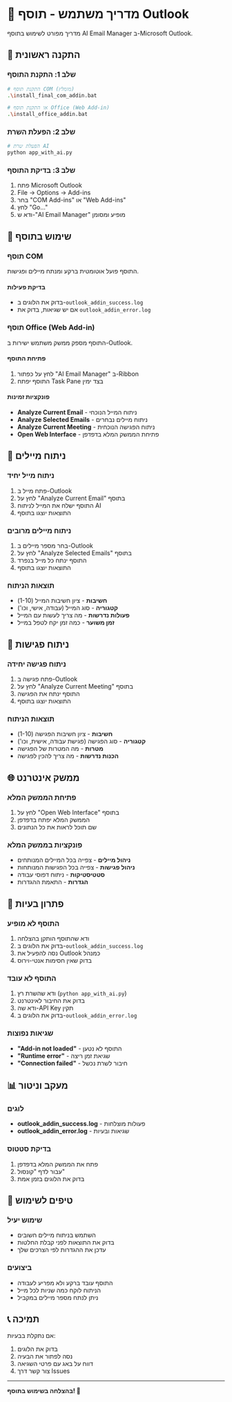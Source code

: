 # 🔌 מדריך משתמש - תוסף Outlook

מדריך מפורט לשימוש בתוסף AI Email Manager ב-Microsoft Outlook.

## 🚀 התקנה ראשונית

### שלב 1: התקנת התוסף
```bash
# התקנת תוסף COM (מומלץ)
.\install_final_com_addin.bat

# או התקנת תוסף Office (Web Add-in)
.\install_office_addin.bat
```

### שלב 2: הפעלת השרת
```bash
# הפעלת שרת AI
python app_with_ai.py
```

### שלב 3: בדיקת התוסף
1. פתח Microsoft Outlook
2. File → Options → Add-ins
3. בחר "COM Add-ins" או "Web Add-ins"
4. לחץ "Go..."
5. ודא ש-"AI Email Manager" מופיע ומסומן

## 🎯 שימוש בתוסף

### תוסף COM
התוסף פועל אוטומטית ברקע ומנתח מיילים ופגישות.

#### בדיקת פעילות
- בדוק את הלוגים ב-`outlook_addin_success.log`
- אם יש שגיאות, בדוק את `outlook_addin_error.log`

### תוסף Office (Web Add-in)
התוסף מספק ממשק משתמש ישירות ב-Outlook.

#### פתיחת התוסף
1. לחץ על כפתור "AI Email Manager" ב-Ribbon
2. התוסף יפתח Task Pane בצד ימין

#### פונקציות זמינות
- **Analyze Current Email** - ניתוח המייל הנוכחי
- **Analyze Selected Emails** - ניתוח מיילים נבחרים
- **Analyze Current Meeting** - ניתוח הפגישה הנוכחית
- **Open Web Interface** - פתיחת הממשק המלא בדפדפן

## 📧 ניתוח מיילים

### ניתוח מייל יחיד
1. פתח מייל ב-Outlook
2. לחץ על "Analyze Current Email" בתוסף
3. התוסף ישלח את המייל לניתוח AI
4. התוצאות יוצגו בתוסף

### ניתוח מיילים מרובים
1. בחר מספר מיילים ב-Outlook
2. לחץ על "Analyze Selected Emails" בתוסף
3. התוסף ינתח כל מייל בנפרד
4. התוצאות יוצגו בתוסף

### תוצאות הניתוח
- **חשיבות** - ציון חשיבות המייל (1-10)
- **קטגוריה** - סוג המייל (עבודה, אישי, וכו')
- **פעולות נדרשות** - מה צריך לעשות עם המייל
- **זמן משוער** - כמה זמן יקח לטפל במייל

## 📅 ניתוח פגישות

### ניתוח פגישה יחידה
1. פתח פגישה ב-Outlook
2. לחץ על "Analyze Current Meeting" בתוסף
3. התוסף ינתח את הפגישה
4. התוצאות יוצגו בתוסף

### תוצאות הניתוח
- **חשיבות** - ציון חשיבות הפגישה (1-10)
- **קטגוריה** - סוג הפגישה (פגישת עבודה, אישית, וכו')
- **מטרות** - מה המטרות של הפגישה
- **הכנות נדרשות** - מה צריך להכין לפגישה

## 🌐 ממשק אינטרנט

### פתיחת הממשק המלא
1. לחץ על "Open Web Interface" בתוסף
2. הממשק המלא יפתח בדפדפן
3. שם תוכל לראות את כל הנתונים

### פונקציות בממשק המלא
- **ניהול מיילים** - צפייה בכל המיילים המנותחים
- **ניהול פגישות** - צפייה בכל הפגישות המנותחות
- **סטטיסטיקות** - ניתוח דפוסי עבודה
- **הגדרות** - התאמת ההגדרות

## 🔧 פתרון בעיות

### התוסף לא מופיע
1. ודא שהתוסף הותקן בהצלחה
2. בדוק את הלוגים ב-`outlook_addin_success.log`
3. נסה להפעיל את Outlook כמנהל
4. בדוק שאין חסימות אנטי-וירוס

### התוסף לא עובד
1. ודא שהשרת רץ (`python app_with_ai.py`)
2. בדוק את החיבור לאינטרנט
3. ודא שה-API Key תקין
4. בדוק את הלוגים ב-`outlook_addin_error.log`

### שגיאות נפוצות
- **"Add-in not loaded"** - התוסף לא נטען
- **"Runtime error"** - שגיאת זמן ריצה
- **"Connection failed"** - חיבור לשרת נכשל

## 📊 מעקב וניטור

### לוגים
- **outlook_addin_success.log** - פעולות מוצלחות
- **outlook_addin_error.log** - שגיאות ובעיות

### בדיקת סטטוס
1. פתח את הממשק המלא בדפדפן
2. עבור לדף "קונסול"
3. בדוק את הלוגים בזמן אמת

## 🎯 טיפים לשימוש

### שימוש יעיל
- השתמש בניתוח מיילים חשובים
- בדוק את התוצאות לפני קבלת החלטות
- עדכן את ההגדרות לפי הצרכים שלך

### ביצועים
- התוסף עובד ברקע ולא מפריע לעבודה
- הניתוח לוקח כמה שניות לכל מייל
- ניתן לנתח מספר מיילים במקביל

## 📞 תמיכה

אם נתקלת בבעיות:
1. בדוק את הלוגים
2. נסה לפתור את הבעיה
3. דווח על באג עם פרטי השגיאה
4. צור קשר דרך Issues

---

**בהצלחה בשימוש בתוסף! 🎉**
















